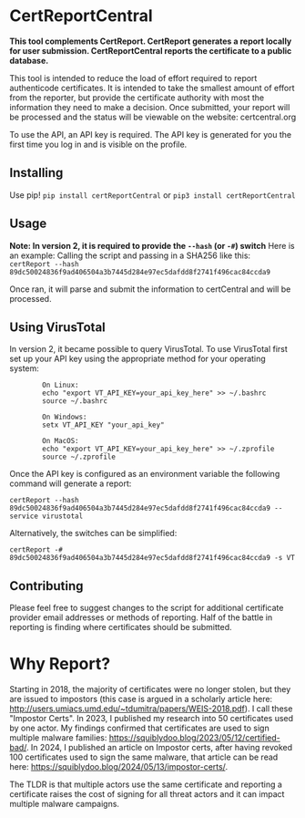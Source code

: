 # CertReportCentral

**This tool complements CertReport. CertReport generates a report locally for user submission. CertReportCentral reports the certificate to a public database.**

This tool is intended to reduce the load of effort required to report authenticode certificates. It is intended to take the smallest amount of effort from the reporter, but provide the certificate authority with most the information they need to make a decision. Once submitted, your report will be processed and the status will be viewable on the website: certcentral.org

To use the API, an API key is required. The API key is generated for you the first time you log in and is visible on the profile.

## Installing
Use pip! `pip install certReportCentral` or `pip3 install certReportCentral`

## Usage

**Note: In version 2, it is required to provide the `--hash` (or `-#`) switch**
 Here is an example:
Calling the script and passing in a SHA256 like this:<br>
`certReport --hash 89dc50024836f9ad406504a3b7445d284e97ec5dafdd8f2741f496cac84ccda9`

Once ran, it will parse and submit the information to certCentral and will be processed.

## Using VirusTotal
In version 2, it became possible to query VirusTotal. To use VirusTotal first set up your API key using the appropriate method for your operating system:
```
        On Linux:
        echo "export VT_API_KEY=your_api_key_here" >> ~/.bashrc
        source ~/.bashrc

        On Windows:
        setx VT_API_KEY "your_api_key"

        On MacOS:
        echo "export VT_API_KEY=your_api_key_here" >> ~/.zprofile
        source ~/.zprofile
```

Once the API key is configured as an environment variable the following command will generate a report:
```
certReport --hash 89dc50024836f9ad406504a3b7445d284e97ec5dafdd8f2741f496cac84ccda9 --service virustotal
```

Alternatively, the switches can be simplified:

```
certReport -# 89dc50024836f9ad406504a3b7445d284e97ec5dafdd8f2741f496cac84ccda9 -s VT
```

## Contributing
Please feel free to suggest changes to the script for additional certificate provider email addresses or methods of reporting. Half of the battle in reporting is finding where certificates should be submitted.

# Why Report?
Starting in 2018, the majority of certificates were no longer stolen, but they are issued to impostors (this case is argued in a scholarly article here: http://users.umiacs.umd.edu/~tdumitra/papers/WEIS-2018.pdf). I call these "Impostor Certs". 
In 2023, I published my research into 50 certificates used by one actor. My findings confirmed that certificates are used to sign multiple malware families: https://squiblydoo.blog/2023/05/12/certified-bad/.
In 2024, I published an article on Impostor certs, after having revoked 100 certificates used to sign the same malware, that article can be read here: https://squiblydoo.blog/2024/05/13/impostor-certs/.

The TLDR is that multiple actors use the same certificate and reporting a certificate raises the cost of signing for all threat actors and it can impact multiple malware campaigns.
